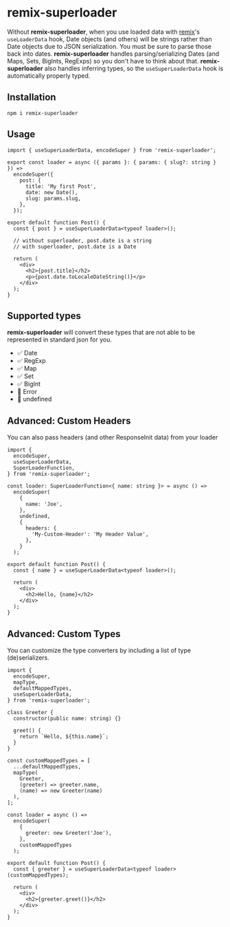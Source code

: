 # remix-superloader

Without **remix-superloader**, when you use loaded data with [remix](https://remix.run/)'s `useLoaderData` hook, Date objects (and others) will be strings rather than Date objects due to JSON serialization. You must be sure to parse those back into dates. **remix-superloader** handles parsing/serializing Dates (and Maps, Sets, BigInts, RegExps) so you don't have to think about that. **remix-superloader** also handles inferring types, so the `useSuperLoaderData` hook is automatically properly typed.

## Installation

```shell
npm i remix-superloader
```

## Usage

```tsx
import { useSuperLoaderData, encodeSuper } from 'remix-superloader';

export const loader = async ({ params }: { params: { slug?: string } }) =>
  encodeSuper({
    post: {
      title: 'My first Post',
      date: new Date(),
      slug: params.slug,
    },
  });

export default function Post() {
  const { post } = useSuperLoaderData<typeof loader>();

  // without superloader, post.date is a string
  // with superloader, post.date is a Date

  return (
    <div>
      <h2>{post.title}</h2>
      <p>{post.date.toLocaleDateString()}</p>
    </div>
  );
}
```

## Supported types

**remix-superloader** will convert these types that are not able to be represented in standard json for you.

- ✅ Date
- ✅ RegExp
- ✅ Map
- ✅ Set
- ✅ BigInt
- 🚫 Error
- 🚫 undefined

## Advanced: Custom Headers

You can also pass headers (and other ResponseInit data) from your loader

```tsx
import {
  encodeSuper,
  useSuperLoaderData,
  SuperLoaderFunction,
} from 'remix-superloader';

const loader: SuperLoaderFunction<{ name: string }> = async () =>
  encodeSuper(
    {
      name: 'Joe',
    },
    undefined,
    {
      headers: {
        'My-Custom-Header': 'My Header Value',
      },
    }
  );

export default function Post() {
  const { name } = useSuperLoaderData<typeof loader>();

  return (
    <div>
      <h2>Hello, {name}</h2>
    </div>
  );
}
```

## Advanced: Custom Types

You can customize the type converters by including a list of type (de)serializers.

```tsx
import {
  encodeSuper,
  mapType,
  defaultMappedTypes,
  useSuperLoaderData,
} from 'remix-superloader';

class Greeter {
  constructor(public name: string) {}

  greet() {
    return `Hello, ${this.name}`;
  }
}

const customMappedTypes = [
  ...defaultMappedTypes,
  mapType(
    Greeter,
    (greeter) => greeter.name,
    (name) => new Greeter(name)
  ),
];

const loader = async () =>
  encodeSuper(
    {
      greeter: new Greeter('Joe'),
    },
    customMappedTypes
  );

export default function Post() {
  const { greeter } = useSuperLoaderData<typeof loader>(customMappedTypes);

  return (
    <div>
      <h2>{greeter.greet()}</h2>
    </div>
  );
}
```
